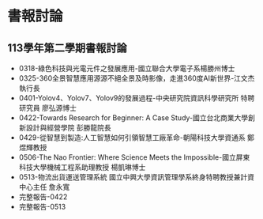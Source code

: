 # 書報討論
## 113學年第二學期書報討論

* 0318-綠色科技與光電元件之發展應用-國立聯合大學電子系楊勝州博士
* 0325-360全景智慧應用源源不絕全景及時影像，走進360度AI新世界-江文杰執行長
* 0401-Yolov4、Yolov7、Yolov9的發展過程-中央研究院資訊科學研究所 特聘研究員 廖弘源博士
* 0422-Towards Research for Beginner: A Case Study-國立台北商業大學創新設計與經營學院 彭勝龍院長
* 0429-從智慧到製造:人工智慧如何引領智慧工廠革命-朝陽科技大學資通系 鄭煜輝教授
* 0506-The Nao Frontier: Where Science Meets the Impossible-國立屏東科技大學機械工程系助理教授 楊凱琳博士
* 0513-物流出貨運送管理系統 國立中興大學資訊管理學系終身特聘教授兼計資中心主任 詹永寬
* 完整報告-0422
* 完整報告-0513
